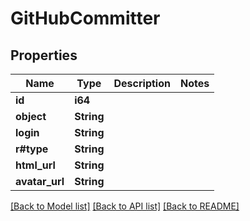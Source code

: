# GitHubCommitter

## Properties

Name | Type | Description | Notes
------------ | ------------- | ------------- | -------------
**id** | **i64** |  | 
**object** | **String** |  | 
**login** | **String** |  | 
**r#type** | **String** |  | 
**html_url** | **String** |  | 
**avatar_url** | **String** |  | 

[[Back to Model list]](../README.md#documentation-for-models) [[Back to API list]](../README.md#documentation-for-api-endpoints) [[Back to README]](../README.md)


